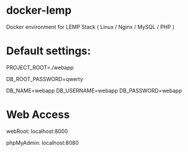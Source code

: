 # docker-lemp
Docker environment for LEMP Stack ( Linux / Nginx / MySQL / PHP )

# Default settings:

PROJECT_ROOT=./webapp

DB_ROOT_PASSWORD=qwerty

DB_NAME=webapp
DB_USERNAME=webapp
DB_PASSWORD=webapp

# Web Access
webRoot: localhost:8000

phpMyAdmin: localhost:8080

